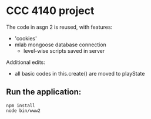 # CCC 4140 project
The code in asgn 2 is reused, with features:
- 'cookies'
- mlab mongoose database connection
  - level-wise scripts saved in server

Additional edits:
- all basic codes in this.create() are moved to playState

## Run the application:

```
npm install
node bin/www2
```

